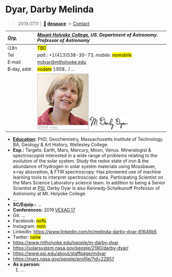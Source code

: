 # Dyar, Darby Melinda
> 2019.07.11 ┊ **[🚀](../index/index.md) [despace](index.md)** → [Contact](contact.md)

|*[Org.](contact.md)*|*[Mount Holyoke College](mtholyoke_college.md), US. Department of Astronomy. Professor of Astronomy*|
|:--|:--|
|i18n| <mark>TBD</mark> |
|Tel|*раб.:* +1(413)538-30-73; *mobile:* <mark>nomobile</mark> |
|E‑mail| <mdyar@mtholyoke.edu> |
|B‑day, addr.| <mark>nodate</mark> 1958.. / … |
|| ![](f/contact/d/dyar_001_photo.jpg) [![](f/contact/d/dyar_001_sign_thumb.jpg)](f/contact/d/dyar_001_sign.png) |

   - **[Education](edu.md):** PhD, Geochemistry, Massachusetts Institute of Technology. BA, Geology & Art History, Wellesley College.
   - **Exp.:** Targets: Earth, Mars, Mercury, Moon, Venus. Mineralogist & spectroscopist interested in a wide range of problems relating to the evolution of the solar system. Study the redox state of iron & the abundance of hydrogen in solar system materials using Mossbauer, x‑ray absorption, & FTIR spectroscopy. Has pioneered use of machine learning tools to interpret spectroscopic data. Participating Scientist on the Mars Science Laboratory science team. In addition to being a Senior Scientist at [PSI](zz_psi.md), Darby Dyar is also Kennedy‑Schelkunoff Professor of Astronomy at Mt. Holyoke College.
   - …
   - **SC/Equip.:** …
   - **Conferences:** 2019 [VEXAG 17](vexag_2019.md)
   - Git: …
   - Facebook: <mark>nofb</mark>
   - Instagram: <mark>noin</mark>
   - LinkedIn: <https://www.linkedin.com/in/melinda-darby-dyar-81646b5>
   - Twitter: <mark>notw</mark>
   - <https://www.mtholyoke.edu/people/m-darby-dyar>
   - <https://solarsystem.nasa.gov/people/2180/darby-dyar/>
   - <https://www.psi.edu/about/staffpage/mdyar>
   - <https://mars.nasa.gov/people/profile/?id=22857>
   - **As a person:**
      1. …
